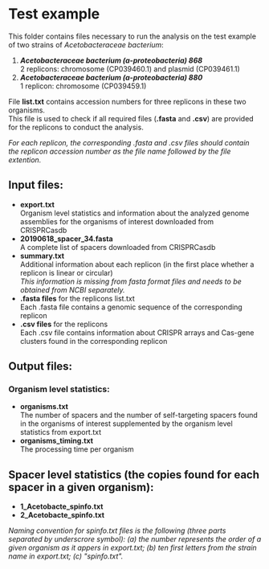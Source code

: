 # Test example

This folder contains files necessary to run the analysis on the test example of two strains of _Acetobacteraceae bacterium_:

1. ***Acetobacteraceae bacterium (a-proteobacteria) 868*** <br>
2 replicons: chromosome (CP039460.1) and plasmid (CP039461.1)
2. ***Acetobacteraceae bacterium (a-proteobacteria) 880*** <br>
1 replicon: chromosome (CP039459.1)


File __list.txt__ contains accession numbers for three replicons in these two organisms.<br>
This file is used to check if all required files (__.fasta__ and __.csv__) are provided for the replicons to conduct the analysis.

_For each replicon, the corresponding .fasta and .csv files should contain the replicon accession number as the file name followed by the file extention._


## Input files:
* __export.txt__ <br>
Organism level statistics and information about the analyzed genome assemblies for the organisms of interest downloaded from CRISPRCasdb 
* __20190618_spacer_34.fasta__ <br>
A complete list of spacers downloaded from CRISPRCasdb
* __summary.txt__ <br> 
Additional information about each replicon (in the first place whether a replicon is linear or circular)<br>
_This information is missing from fasta format files and needs to be obtained from NCBI separately._
* __.fasta files__ for the replicons  list.txt<br>
Each .fasta file contains a genomic sequence of the corresponding replicon 
* __.csv files__ for the replicons <br>
Each .csv file contains information about CRISPR arrays and Cas-gene clusters found in the corresponding replicon

## Output files:

### Organism level statistics:
* __organisms.txt__ <br>
The number of spacers and the number of self-targeting spacers found in the organisms of interest supplemented by the organism level statistics from export.txt
* __organisms_timing.txt__ <br>
The processing time per organism

## Spacer level statistics (the copies found for each spacer in a given organism):
* __1_Acetobacte_spinfo.txt__
* __2_Acetobacte_spinfo.txt__ 

_Naming convention for spinfo.txt files is the following (three parts separated by underscrore symbol):
(a) the number represents the order of a given organism as it appers in export.txt;
(b) ten first letters from the strain name in export.txt;
(c) "spinfo.txt"._


